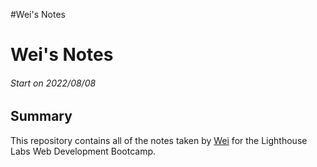#Wei's Notes
# Wei's Notes

###### Start on 2022/08/08

## Summary 

This repository contains all of the notes taken by [Wei](https://github.com/XiaoweiShen/W1_notes/blob/5ba98bb65351838adb552d6a5cc61b8d5166a425/README.md) for the Lighthouse Labs Web Development Bootcamp.
